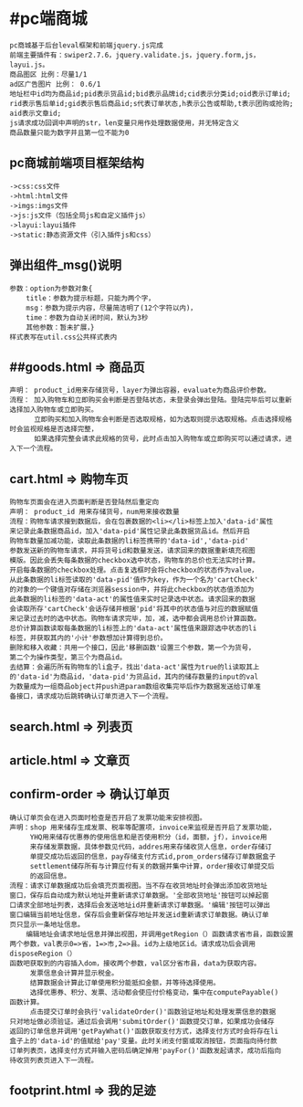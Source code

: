#pc端商城
==
    pc商城基于后台leval框架和前端jquery.js完成
    前端主要插件有：swiper2.7.6，jquery.validate.js，jquery.form,js，layui.js。
    商品图区 比例：尽量1/1
    ad区广告图片 比例： 0.6/1
    地址栏中id均为商品id;pid表示货品id;bid表示品牌id;cid表示分类id;oid表示订单id;
    rid表示售后单id;gid表示售后商品id;s代表订单状态,h表示公告或帮助,t表示团购或抢购;
    aid表示文章id;
    js请求成功回调中声明的str，len变量只用作处理数据使用，并无特定含义
    商品数量只能为数字并且第一位不能为0
pc商城前端项目框架结构
--
    ->css:css文件
    ->html:html文件
    ->imgs:imgs文件
    ->js:js文件（包括全局js和自定义插件js）
    ->layui:layui插件
    ->static:静态资源文件（引入插件js和css）
弹出组件_msg()说明
--
    参数：option为参数对象{
        title：参数为提示标题，只能为两个字，
        msg：参数为提示内容，尽量简洁明了(12个字符以内)，
        time：参数为自动关闭时间，默认为3秒
        其他参数：暂未扩展，}
    样式表写在util.css公共样式表内
##goods.html => 商品页
--
    声明： product_id用来存储货号，layer为弹出容器，evaluate为商品评价参数。
    流程： 加入购物车和立即购买会判断是否登陆状态，未登录会弹出登陆。登陆完毕后可以重新选择加入购物车或立即购买。
          立即购买和加入购物车会判断是否选取规格，如为选取则提示选取规格。点击选择规格时会监视规格是否选择完整，
          如果选择完整会请求此规格的货号，此时点击加入购物车或立即购买可以通过请求，进入下一个流程。

cart.html => 购物车页
-----------------
    购物车页面会在进入页面判断是否登陆然后重定向
    声明： product_id 用来存储货号，num用来接收数量
    流程：购物车请求接到数据后，会在包裹数据的<li></li>标签上加入'data-id'属性
    来记录此条数据商品id，加入'data-pid'属性记录此条数据货品id。然后开启
    购物车数量加减功能，读取此条数据的li标签携带的'data-id','data-pid'
    参数发送新的购物车请求，并将货号id和数量发送，请求回来的数据重新填充视图
    模版。因此会丢失每条数据的checkbox选中状态，购物车的总价也无法实时计算。
    开启每条数据的checkbox处理。点击复选框时会将checkbox的状态作为value，
    从此条数据的li标签读取的'data-pid'值作为key，作为一个名为'cartCheck'
    的对象的一个键值对存储在浏览器session中，并将此checkbox的状态值添加为
    此条数据的li标签的'data-act'的属性值来实时记录选中状态。请求回来的数据
    会读取所存'cartCheck'会话存储并根据'pid'将其中的状态值与对应的数据赋值
    来记录过去时的选中状态。购物车请求完毕，加，减，选中都会调用总价计算函数。
    总价计算函数读取每条数据的li标签上的'data-act'属性值来跟踪选中状态的li
    标签，并获取其内的'小计'参数想加计算得到总价。
    删除和移入收藏：共用一个接口，因此'移删函数'设置三个参数，第一个为货号，
    第二个为操作类型，第三个为商品id。
    去结算：会遍历所有购物车的li盒子，找出'data-act'属性为true的li读取其上
    的'data-id'为商品id，'data-pid'为货品id，其内的储存数量的input的val
    为数量成为一组商品object并push进param数组收集完毕后作为数据发送给订单准
    备接口，请求成功后跳转确认订单页进入下一个流程。
search.html => 列表页
--
article.html => 文章页
--
confirm-order => 确认订单页
--
    确认订单页会在进入页面时检查是否开启了发票功能来安排视图。
    声明：shop 用来储存生成发票、税率等配置项，invoice来监视是否开启了发票功能，
         YHQ用来储存优惠券的使用信息和是否使用积分（id，面额，jf），invoice用
         来存储发票数据，具体参数见代码，addres用来存储收货人信息，order存储订
         单提交成功后返回的信息，pay存储支付方式id,prom_orders储存订单数据盒子
         settlement储存所有与计算应付有关的数据并集中计算，order接收订单提交后
         的返回信息。
    流程：请求订单数据成功后会填充页面视图。当不存在收货地址时会弹出添加收货地址
    窗口，保存后自动成为默认地址并重新请求订单数据。'全部收货地址'按钮可以掉起窗
    口请求全部地址列表，选择后会发送地址id并重新请求订单数据。'编辑'按钮可以弹出
    窗口编辑当前地址信息，保存后会重新保存地址并发送id重新请求订单数据。确认订单
    页只显示一条地址信息。
        编辑地址会请求地址信息并弹出视图，并调用getRegion（）函数请求省市县，函数设置
    两个参数，val表示0=>省，1=>市,2=>县。id为上级地区id。请求成功后会调用disposeRegion（）
    函数吧获取到的内容插入dom，接收两个参数，val区分省市县，data为获取内容。
         发票信息会计算并显示税金。
         结算数据会计算此订单使用积分能抵扣金额，并等待选择使用。
         选择优惠券、积分、发票、活动都会使应付价格变动，集中在computePayable()
    函数计算。
         点击提交订单时会执行'validateOrder()'函数验证地址和处理发票信息的数据
    只对地址做必须验证。通过后会调用'submitOrder()'函数提交订单，如果成功会储存
    返回的订单信息并调用'getPayWhat()'函数获取支付方式，选择支付方式时会将存在li
    盒子上的'data-id'的值赋给'pay'变量。此时关闭支付窗或取消按钮，页面指向待付款
    订单列表页，选择支付方式并输入密码后确定掉用'payFor()'函数发起请求，成功后指向
    待收货列表页进入下一流程。

footprint.html => 我的足迹
--

